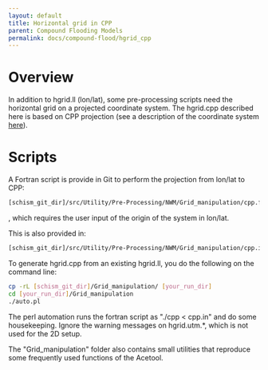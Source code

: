 ```yaml
---
layout: default
title: Horizontal grid in CPP
parent: Compound Flooding Models
permalink: docs/compound-flood/hgrid_cpp
---
```


# Overview
In addition to hgrid.ll (lon/lat), some pre-processing scripts need the horizontal grid on a projected coordinate system.
The hgrid.cpp described here is based on CPP projection (see a description of the coordinate system <a href="https://www.xmswiki.com/wiki/CPP_Coordinate_System">here</a>).

# Scripts
A Fortran script is provide in Git to perform the projection from lon/lat to CPP:
```bash
[schism_git_dir]/src/Utility/Pre-Processing/NWM/Grid_manipulation/cpp.f90
```
, which requires the user input of the origin of the system in lon/lat.

This is also provided in:
```bash
[schism_git_dir]/src/Utility/Pre-Processing/NWM/Grid_manipulation/cpp.in
```
To generate hgrid.cpp from an existing hgrid.ll, you do the following on the command line:
```bash
cp -rL [schism_git_dir]/Grid_manipulation/ [your_run_dir]
cd [your_run_dir]/Grid_manipulation
./auto.pl
```
The perl automation runs the fortran script as "./cpp < cpp.in" and do some housekeeping.
Ignore the warning messages on hgrid.utm.\*, which is not used for the 2D setup.

The "Grid_manipulation" folder also contains small utilities that reproduce some frequently used functions of the Acetool.
